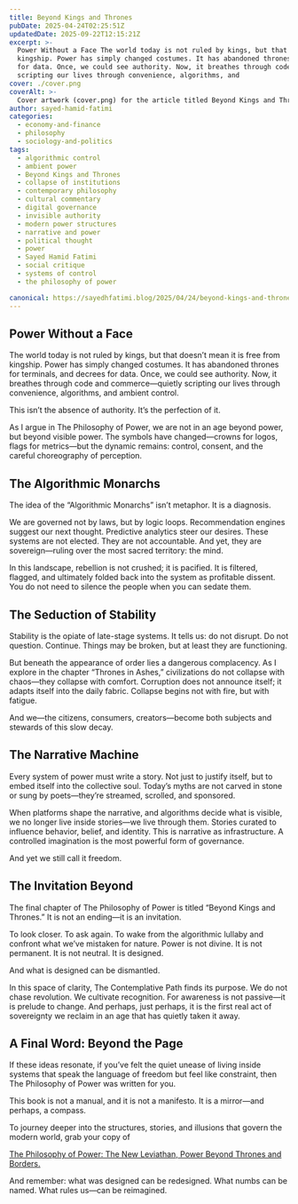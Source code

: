 ```yaml
---
title: Beyond Kings and Thrones
pubDate: 2025-04-24T02:25:51Z
updatedDate: 2025-09-22T12:15:21Z
excerpt: >-
  Power Without a Face The world today is not ruled by kings, but that doesn’t mean it is free from
  kingship. Power has simply changed costumes. It has abandoned thrones for terminals, and decrees
  for data. Once, we could see authority. Now, it breathes through code and commerce—quietly
  scripting our lives through convenience, algorithms, and
cover: ./cover.png
coverAlt: >-
  Cover artwork (cover.png) for the article titled Beyond Kings and Thrones.
author: sayed-hamid-fatimi
categories:
  - economy-and-finance
  - philosophy
  - sociology-and-politics
tags:
  - algorithmic control
  - ambient power
  - Beyond Kings and Thrones
  - collapse of institutions
  - contemporary philosophy
  - cultural commentary
  - digital governance
  - invisible authority
  - modern power structures
  - narrative and power
  - political thought
  - power
  - Sayed Hamid Fatimi
  - social critique
  - systems of control
  - the philosophy of power

canonical: https://sayedhfatimi.blog/2025/04/24/beyond-kings-and-thrones/
---
```


## Power Without a Face

The world today is not ruled by kings, but that doesn’t mean it is free from kingship. Power has simply changed costumes. It has abandoned thrones for terminals, and decrees for data. Once, we could see authority. Now, it breathes through code and commerce—quietly scripting our lives through convenience, algorithms, and ambient control.

This isn’t the absence of authority. It’s the perfection of it.

As I argue in The Philosophy of Power, we are not in an age beyond power, but beyond visible power. The symbols have changed—crowns for logos, flags for metrics—but the dynamic remains: control, consent, and the careful choreography of perception.

## The Algorithmic Monarchs

The idea of the “Algorithmic Monarchs” isn’t metaphor. It is a diagnosis.

We are governed not by laws, but by logic loops. Recommendation engines suggest our next thought. Predictive analytics steer our desires. These systems are not elected. They are not accountable. And yet, they are sovereign—ruling over the most sacred territory: the mind.

In this landscape, rebellion is not crushed; it is pacified. It is filtered, flagged, and ultimately folded back into the system as profitable dissent. You do not need to silence the people when you can sedate them.

## The Seduction of Stability

Stability is the opiate of late-stage systems. It tells us: do not disrupt. Do not question. Continue. Things may be broken, but at least they are functioning.

But beneath the appearance of order lies a dangerous complacency. As I explore in the chapter “Thrones in Ashes,” civilizations do not collapse with chaos—they collapse with comfort. Corruption does not announce itself; it adapts itself into the daily fabric. Collapse begins not with fire, but with fatigue.

And we—the citizens, consumers, creators—become both subjects and stewards of this slow decay.

## The Narrative Machine

Every system of power must write a story. Not just to justify itself, but to embed itself into the collective soul. Today’s myths are not carved in stone or sung by poets—they’re streamed, scrolled, and sponsored.

When platforms shape the narrative, and algorithms decide what is visible, we no longer live inside stories—we live through them. Stories curated to influence behavior, belief, and identity. This is narrative as infrastructure. A controlled imagination is the most powerful form of governance.

And yet we still call it freedom.

## The Invitation Beyond

The final chapter of The Philosophy of Power is titled “Beyond Kings and Thrones.” It is not an ending—it is an invitation.

To look closer. To ask again. To wake from the algorithmic lullaby and confront what we’ve mistaken for nature. Power is not divine. It is not permanent. It is not neutral. It is designed.

And what is designed can be dismantled.

In this space of clarity, The Contemplative Path finds its purpose. We do not chase revolution. We cultivate recognition. For awareness is not passive—it is prelude to change. And perhaps, just perhaps, it is the first real act of sovereignty we reclaim in an age that has quietly taken it away.

## A Final Word: Beyond the Page

If these ideas resonate, if you’ve felt the quiet unease of living inside systems that speak the language of freedom but feel like constraint, then The Philosophy of Power was written for you.

This book is not a manual, and it is not a manifesto. It is a mirror—and perhaps, a compass.

To journey deeper into the structures, stories, and illusions that govern the modern world, grab your copy of

[The Philosophy of Power: The New Leviathan, Power Beyond Thrones and Borders.](/books/the-philosophy-of-power/)

And remember: what was designed can be redesigned. What numbs can be named. What rules us—can be reimagined.
